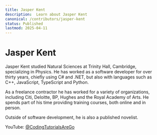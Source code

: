 ```yaml
---
title: Jasper Kent
description:  Learn about Jasper Kent
canonical: /contributors/jasper-kent
status: Published
lastmod: 2025-04-11
---
```


# Jasper Kent

Jasper Kent studied Natural Sciences at Trinity Hall, Cambridge, specializing in Physics. He has worked as a software developer for over thirty years, chiefly using C# and .NET, but also with languages such as C++, JavaScript, TypeScript and Python. 

As a freelance contractor he has worked for a variety of organizations, including Citi, Deloitte, BP, Hughes and the Royal Academy of Arts. He spends part of his time providing training courses, both online and in person.

Outside of software development, he is also a published novelist.

YouTube: [@CodingTutorialsAreGo](https://www.youtube.com/channel/UCqWQzlUDdllnLmtgfSgYTCA)